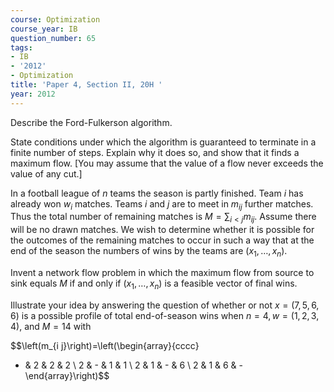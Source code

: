 ```yaml
---
course: Optimization
course_year: IB
question_number: 65
tags:
- IB
- '2012'
- Optimization
title: 'Paper 4, Section II, 20H '
year: 2012
---
```




Describe the Ford-Fulkerson algorithm.

State conditions under which the algorithm is guaranteed to terminate in a finite number of steps. Explain why it does so, and show that it finds a maximum flow. [You may assume that the value of a flow never exceeds the value of any cut.]

In a football league of $n$ teams the season is partly finished. Team $i$ has already won $w_{i}$ matches. Teams $i$ and $j$ are to meet in $m_{i j}$ further matches. Thus the total number of remaining matches is $M=\sum_{i<j} m_{i j}$. Assume there will be no drawn matches. We wish to determine whether it is possible for the outcomes of the remaining matches to occur in such a way that at the end of the season the numbers of wins by the teams are $\left(x_{1}, \ldots, x_{n}\right)$.

Invent a network flow problem in which the maximum flow from source to sink equals $M$ if and only if $\left(x_{1}, \ldots, x_{n}\right)$ is a feasible vector of final wins.

Illustrate your idea by answering the question of whether or not $x=(7,5,6,6)$ is a possible profile of total end-of-season wins when $n=4, w=(1,2,3,4)$, and $M=14$ with

$$\left(m_{i j}\right)=\left(\begin{array}{cccc}
- & 2 & 2 & 2 \\
2 & - & 1 & 1 \\
2 & 1 & - & 6 \\
2 & 1 & 6 & -
\end{array}\right)$$